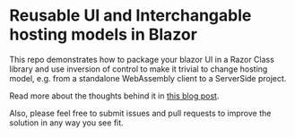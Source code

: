 # Reusable UI and Interchangable hosting models in Blazor

This repo demonstrates how to package your blazor UI in a Razor Class library and use inversion of control to make it trivial to change hosting model, e.g. from a standalone WebAssembly client to a ServerSide project.

Read more about the thoughts behind it in [this blog post](https://blog.joelving.dk/2020/02/reusable-ui-and-interchangable-hosting-models-in-blazor/ "Reusable UI and Interchangable hosting models in Blazor").

Also, please feel free to submit issues and pull requests to improve the solution in any way you see fit.
